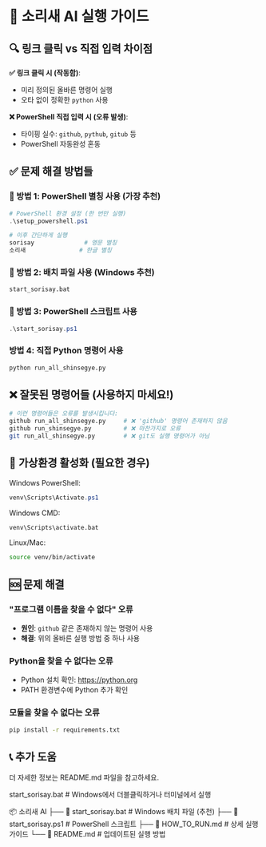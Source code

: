 # 🚀 소리새 AI 실행 가이드

## 🔍 **링크 클릭 vs 직접 입력 차이점**

**✅ 링크 클릭 시 (작동함)**:
- 미리 정의된 올바른 명령어 실행
- 오타 없이 정확한 `python` 사용

**❌ PowerShell 직접 입력 시 (오류 발생)**:
- 타이핑 실수: `github`, `pythub`, `gitub` 등
- PowerShell 자동완성 혼동

## ✅ **문제 해결 방법들**

### 🥇 방법 1: PowerShell 별칭 사용 (가장 추천)

```powershell
# PowerShell 환경 설정 (한 번만 실행)
.\setup_powershell.ps1

# 이후 간단하게 실행
sorisay              # 영문 별칭
소리새               # 한글 별칭
```

### 🥈 방법 2: 배치 파일 사용 (Windows 추천)

```cmd
start_sorisay.bat
```

### 🥉 방법 3: PowerShell 스크립트 사용

```powershell
.\start_sorisay.ps1
```

### 방법 4: 직접 Python 명령어 사용

```bash
python run_all_shinsegye.py
```

## ❌ 잘못된 명령어들 (사용하지 마세요!)

```bash
# 이런 명령어들은 오류를 발생시킵니다:
github run_all_shinsegye.py     # ❌ 'github' 명령어 존재하지 않음
github run_shinsegye.py         # ❌ 마찬가지로 오류
git run_all_shinsegye.py        # ❌ git도 실행 명령어가 아님
```

## 🔧 가상환경 활성화 (필요한 경우)

Windows PowerShell:

```powershell
venv\Scripts\Activate.ps1
```

Windows CMD:

```cmd
venv\Scripts\activate.bat
```

Linux/Mac:

```bash
source venv/bin/activate
```

## 🆘 문제 해결

### "프로그램 이름을 찾을 수 없다" 오류

- **원인**: `github` 같은 존재하지 않는 명령어 사용
- **해결**: 위의 올바른 실행 방법 중 하나 사용

### Python을 찾을 수 없다는 오류

- Python 설치 확인: <https://python.org>
- PATH 환경변수에 Python 추가 확인

### 모듈을 찾을 수 없다는 오류

```bash
pip install -r requirements.txt
```

## 📞 추가 도움

더 자세한 정보는 README.md 파일을 참고하세요.

start_sorisay.bat  # Windows에서 더블클릭하거나 터미널에서 실행

📦 소리새 AI
├── 🚀 start_sorisay.bat        # Windows 배치 파일 (추천)
├── 🔧 start_sorisay.ps1        # PowerShell 스크립트
├── 📖 HOW_TO_RUN.md            # 상세 실행 가이드
└── 📄 README.md                # 업데이트된 실행 방법
